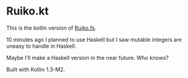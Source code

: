 # Ruiko.kt

This is the kotlin version of [Ruiko.fs](https://github.com/thautwarm/Ruiko.fs).

10 minutes ago I planned to use Haskell but I saw mutable integers are uneasy to handle in Haskell.

Maybe I'll make a Haskell version in the near future. Who knows?

Built with Kotlin 1.3-M2.
